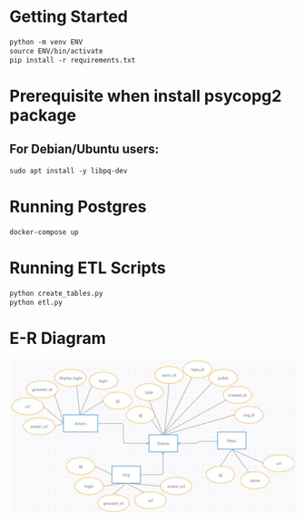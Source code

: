 # Getting Started

```
python -m venv ENV
source ENV/bin/activate
pip install -r requirements.txt
```

# Prerequisite when install psycopg2 package
## For Debian/Ubuntu users:

```
sudo apt install -y libpq-dev
```

# Running Postgres
```
docker-compose up
```

# Running ETL Scripts
```
python create_tables.py
python etl.py
```

# E-R Diagram 
![alt text](https://github.com/Sirith3p/swu-ds525/blob/a5a783b799ea710a42c0867e95a4053e348c0d88/01-data-modeling-I/Project1_ER_diagram.jpg)
